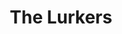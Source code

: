 ---
title: "The Lurkers"
summary: "English punk rock group founded in 1976 in Fulham, West London. The band was initially managed by who was working in the North End Rd., Fulham branch of retail store. Since 2010 Esso, Stride and Moore collaborated under the moniker so, alongside Arturo's version, there has been two bands playing and recording under the same name for some time now."
image: "the-lurkers.jpg"
apple_music_artist_url: "https://music.apple.com/gb/artist/the-lurkers/3184381"
wikipedia_url: "https://en.wikipedia.org/wiki/The_Lurkers"
---